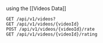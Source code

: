 
using the [[Videos Data]]

```
GET /api/v1/videos?
GET /api/v1/videos/{videoId}
POST /api/v1/videos/{videoId}/rate
GET /api/v1/videos/{videoId}/rating
```